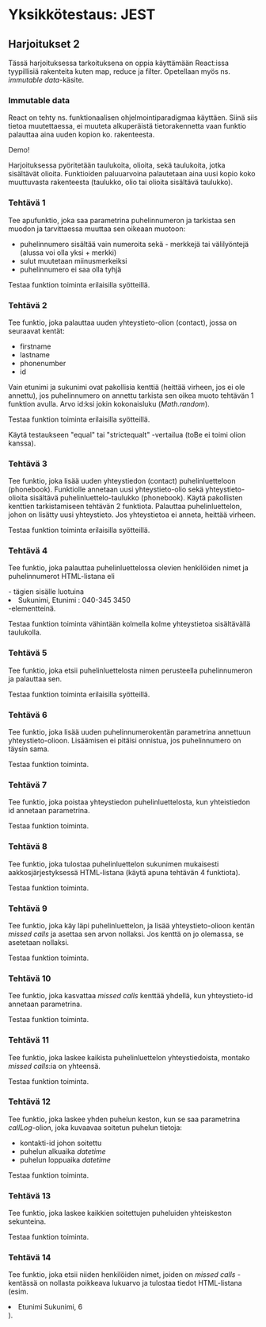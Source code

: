 # Yksikkötestaus: JEST

## Harjoitukset 2

Tässä harjoituksessa tarkoituksena on oppia käyttämään React:issa tyypillisiä rakenteita kuten map, reduce ja filter. Opetellaan myös ns. *immutable data*-käsite.

### Immutable data

React on tehty ns. funktionaalisen ohjelmointiparadigmaa käyttäen. Siinä siis tietoa muutettaessa, ei muuteta alkuperäistä tietorakennetta vaan funktio palauttaa aina uuden kopion ko. rakenteesta.

Demo!

Harjoituksessa pyöritetään taulukoita, olioita, sekä taulukoita, jotka sisältävät olioita. Funktioiden paluuarvoina palautetaan aina uusi kopio koko muuttuvasta rakenteesta (taulukko, olio tai olioita sisältävä taulukko).

### Tehtävä 1

Tee apufunktio, joka saa parametrina puhelinnumeron ja tarkistaa sen muodon ja tarvittaessa muuttaa sen oikeaan muotoon:

- puhelinnumero sisältää vain numeroita sekä - merkkejä tai välilyöntejä (alussa voi olla yksi + merkki)
- sulut muutetaan miinusmerkeiksi
- puhelinnumero ei saa olla tyhjä

Testaa funktion toiminta erilaisilla syötteillä.

### Tehtävä 2

Tee funktio, joka palauttaa uuden yhteystieto-olion (contact), jossa on seuraavat kentät:

- firstname
- lastname
- phonenumber
- id

Vain etunimi ja sukunimi ovat pakollisia kenttiä (heittää virheen, jos ei ole annettu), jos puhelinnumero on annettu tarkista sen oikea muoto tehtävän 1 funktion avulla. Arvo id:ksi jokin kokonaisluku (*Math.random*).

Testaa funktion toiminta erilaisilla syötteillä.

Käytä testaukseen "equal" tai "strictequalt" -vertailua (toBe ei toimi olion kanssa).

### Tehtävä 3

Tee funktio, joka lisää uuden yhteystiedon (contact) puhelinluetteloon (phonebook). Funktiolle annetaan uusi yhteystieto-olio sekä yhteystieto-olioita sisältävä puhelinluettelo-taulukko (phonebook). Käytä pakollisten kenttien tarkistamiseen tehtävän 2 funktiota. Palauttaa puhelinluettelon, johon on lisätty uusi yhteystieto. Jos yhteystietoa ei anneta, heittää virheen.

Testaa funktion toiminta erilaisilla syötteillä.

### Tehtävä 4

Tee funktio, joka palauttaa puhelinluettelossa olevien henkilöiden nimet ja puhelinnumerot HTML-listana eli <ul></ul> - tägien sisälle luotuina <li>Sukunimi, Etunimi : 040-345 3450</li> -elementteinä.

Testaa funktion toiminta vähintään kolmella kolme yhteystietoa sisältävällä taulukolla.

### Tehtävä 5

Tee funktio, joka etsii puhelinluettelosta nimen perusteella puhelinnumeron ja palauttaa sen.

Testaa funktion toiminta erilaisilla syötteillä.

### Tehtävä 6

Tee funktio, joka lisää uuden puhelinnumerokentän parametrina annettuun yhteystieto-olioon. Lisäämisen ei pitäisi onnistua, jos puhelinnumero on täysin sama.

Testaa funktion toiminta.

### Tehtävä 7

Tee funktio, joka poistaa yhteystiedon puhelinluettelosta, kun yhteistiedon id annetaan parametrina.

Testaa funktion toiminta.

### Tehtävä 8

Tee funktio, joka tulostaa puhelinluettelon sukunimen mukaisesti aakkosjärjestyksessä HTML-listana (käytä apuna tehtävän 4 funktiota).

Testaa funktion toiminta.

### Tehtävä 9

Tee funktio, joka käy läpi puhelinluettelon, ja lisää yhteystieto-olioon kentän *missed calls* ja asettaa sen arvon nollaksi. Jos kenttä on jo olemassa, se asetetaan nollaksi.

Testaa funktion toiminta.

### Tehtävä 10

Tee funktio, joka kasvattaa *missed calls* kenttää yhdellä, kun yhteystieto-id annetaan parametrina.

Testaa funktion toiminta.

### Tehtävä 11

Tee funktio, joka laskee kaikista puhelinluettelon yhteystiedoista, montako *missed calls*:ia on yhteensä.

Testaa funktion toiminta.

### Tehtävä 12

Tee funktio, joka laskee yhden puhelun keston, kun se saa parametrina *callLog*-olion, joka kuvaavaa soitetun puhelun tietoja:

- kontakti-id johon soitettu
- puhelun alkuaika *datetime*
- puhelun loppuaika *datetime*

Testaa funktion toiminta.

### Tehtävä 13

Tee funktio, joka laskee kaikkien soitettujen puheluiden yhteiskeston sekunteina.

Testaa funktion toiminta.

### Tehtävä 14

Tee funktio, joka etsii niiden henkilöiden nimet, joiden on *missed calls* -kentässä on nollasta poikkeava lukuarvo ja tulostaa tiedot HTML-listana (esim. <li>Etunimi Sukunimi, 6</li>).